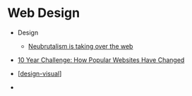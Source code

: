 Web Design
==========

* Design
    * [Neubrutalism is taking over the web](https://hype4.academy/articles/design/neubrutalism-is-taking-over-web)

* [10 Year Challenge: How Popular Websites Have Changed](https://www.arun.is/blog/10-year-challenge/)

* [[design-visual]]
* 

[//begin]: # "Autogenerated link references for markdown compatibility"
[design-visual]: design-visual.md "Design: Visual"
[//end]: # "Autogenerated link references"